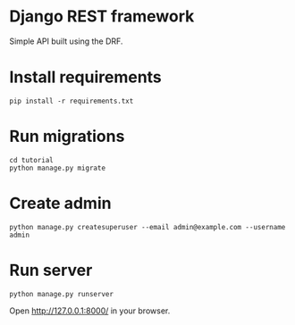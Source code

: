 # Django REST framework

Simple API built using the DRF.

# Install requirements 

```commandline
pip install -r requirements.txt
```

# Run migrations

```commandline
cd tutorial
python manage.py migrate
```

# Create admin

```commandline
python manage.py createsuperuser --email admin@example.com --username admin
```

# Run server

```commandline
python manage.py runserver
```

Open http://127.0.0.1:8000/ in your browser.